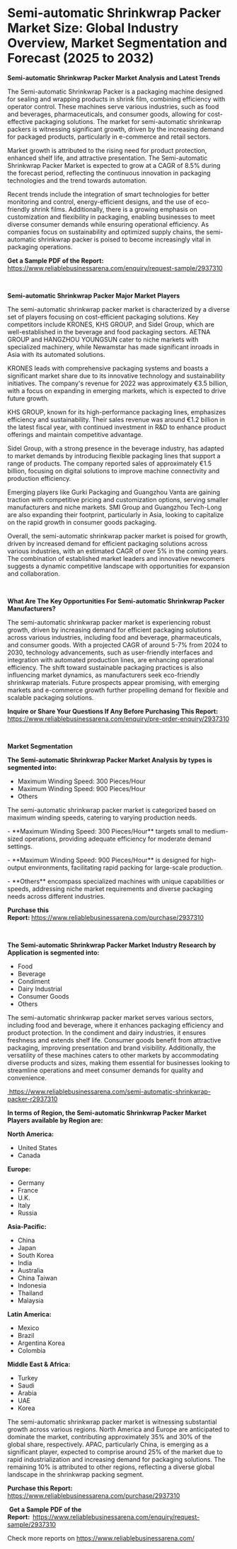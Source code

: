 <p><h1>Semi-automatic Shrinkwrap Packer Market Size: Global Industry Overview, Market Segmentation and Forecast (2025 to 2032)</h1></p><p><strong>Semi-automatic Shrinkwrap Packer Market Analysis and Latest Trends</strong></p>
<p><p>The Semi-automatic Shrinkwrap Packer is a packaging machine designed for sealing and wrapping products in shrink film, combining efficiency with operator control. These machines serve various industries, such as food and beverages, pharmaceuticals, and consumer goods, allowing for cost-effective packaging solutions. The market for semi-automatic shrinkwrap packers is witnessing significant growth, driven by the increasing demand for packaged products, particularly in e-commerce and retail sectors.</p><p>Market growth is attributed to the rising need for product protection, enhanced shelf life, and attractive presentation. The Semi-automatic Shrinkwrap Packer Market is expected to grow at a CAGR of 8.5% during the forecast period, reflecting the continuous innovation in packaging technologies and the trend towards automation. </p><p>Recent trends include the integration of smart technologies for better monitoring and control, energy-efficient designs, and the use of eco-friendly shrink films. Additionally, there is a growing emphasis on customization and flexibility in packaging, enabling businesses to meet diverse consumer demands while ensuring operational efficiency. As companies focus on sustainability and optimized supply chains, the semi-automatic shrinkwrap packer is poised to become increasingly vital in packaging operations.</p></p>
<p><strong>Get a Sample PDF of the Report:&nbsp;</strong> <a href="https://www.reliablebusinessarena.com/enquiry/request-sample/2937310?utm_campaign=2982&utm_medium=2&utm_source=Github&utm_content=ia&utm_term=14032025&utm_id=semi-automatic-shrinkwrap-packer">https://www.reliablebusinessarena.com/enquiry/request-sample/2937310</a></p>
<p>&nbsp;</p>
<p><strong>Semi-automatic Shrinkwrap Packer Major Market Players</strong></p>
<p><p>The semi-automatic shrinkwrap packer market is characterized by a diverse set of players focusing on cost-efficient packaging solutions. Key competitors include KRONES, KHS GROUP, and Sidel Group, which are well-established in the beverage and food packaging sectors. AETNA GROUP and HANGZHOU YOUNGSUN cater to niche markets with specialized machinery, while Newamstar has made significant inroads in Asia with its automated solutions.</p><p>KRONES leads with comprehensive packaging systems and boasts a significant market share due to its innovative technology and sustainability initiatives. The company's revenue for 2022 was approximately €3.5 billion, with a focus on expanding in emerging markets, which is expected to drive future growth.</p><p>KHS GROUP, known for its high-performance packaging lines, emphasizes efficiency and sustainability. Their sales revenue was around €1.2 billion in the latest fiscal year, with continued investment in R&D to enhance product offerings and maintain competitive advantage.</p><p>Sidel Group, with a strong presence in the beverage industry, has adapted to market demands by introducing flexible packaging lines that support a range of products. The company reported sales of approximately €1.5 billion, focusing on digital solutions to improve machine connectivity and production efficiency.</p><p>Emerging players like Gurki Packaging and Guangzhou Vanta are gaining traction with competitive pricing and customization options, serving smaller manufacturers and niche markets. SMI Group and Guangzhou Tech-Long are also expanding their footprint, particularly in Asia, looking to capitalize on the rapid growth in consumer goods packaging.</p><p>Overall, the semi-automatic shrinkwrap packer market is poised for growth, driven by increased demand for efficient packaging solutions across various industries, with an estimated CAGR of over 5% in the coming years. The combination of established market leaders and innovative newcomers suggests a dynamic competitive landscape with opportunities for expansion and collaboration.</p></p>
<p>&nbsp;</p>
<p><strong>What Are The Key Opportunities For Semi-automatic Shrinkwrap Packer Manufacturers?</strong></p>
<p><p>The semi-automatic shrinkwrap packer market is experiencing robust growth, driven by increasing demand for efficient packaging solutions across various industries, including food and beverage, pharmaceuticals, and consumer goods. With a projected CAGR of around 5-7% from 2024 to 2030, technology advancements, such as user-friendly interfaces and integration with automated production lines, are enhancing operational efficiency. The shift toward sustainable packaging practices is also influencing market dynamics, as manufacturers seek eco-friendly shrinkwrap materials. Future prospects appear promising, with emerging markets and e-commerce growth further propelling demand for flexible and scalable packaging solutions.</p></p>
<p><strong>Inquire or Share Your Questions If Any Before Purchasing This Report:</strong> <a href="https://www.reliablebusinessarena.com/enquiry/pre-order-enquiry/2937310?utm_campaign=2982&utm_medium=2&utm_source=Github&utm_content=ia&utm_term=14032025&utm_id=semi-automatic-shrinkwrap-packer">https://www.reliablebusinessarena.com/enquiry/pre-order-enquiry/2937310</a></p>
<p>&nbsp;</p>
<p><strong>Market Segmentation</strong></p>
<p><strong>The Semi-automatic Shrinkwrap Packer Market Analysis by types is segmented into:</strong></p>
<p><ul><li>Maximum Winding Speed: 300 Pieces/Hour</li><li>Maximum Winding Speed: 900 Pieces/Hour</li><li>Others</li></ul></p>
<p><p>The semi-automatic shrinkwrap packer market is categorized based on maximum winding speeds, catering to varying production needs. </p><p>- **Maximum Winding Speed: 300 Pieces/Hour** targets small to medium-sized operations, providing adequate efficiency for moderate demand settings. </p><p>- **Maximum Winding Speed: 900 Pieces/Hour** is designed for high-output environments, facilitating rapid packing for large-scale production. </p><p>- **Others** encompass specialized machines with unique capabilities or speeds, addressing niche market requirements and diverse packaging needs across different industries.</p></p>
<p><strong>Purchase this Report:&nbsp;</strong><a href="https://www.reliablebusinessarena.com/purchase/2937310?utm_campaign=2982&utm_medium=2&utm_source=Github&utm_content=ia&utm_term=14032025&utm_id=semi-automatic-shrinkwrap-packer">https://www.reliablebusinessarena.com/purchase/2937310</a></p>
<p>&nbsp;</p>
<p><strong>The Semi-automatic Shrinkwrap Packer Market Industry Research by Application is segmented into:</strong></p>
<p><ul><li>Food</li><li>Beverage</li><li>Condiment</li><li>Dairy Industrial</li><li>Consumer Goods</li><li>Others</li></ul></p>
<p><p>The semi-automatic shrinkwrap packer market serves various sectors, including food and beverage, where it enhances packaging efficiency and product protection. In the condiment and dairy industries, it ensures freshness and extends shelf life. Consumer goods benefit from attractive packaging, improving presentation and brand visibility. Additionally, the versatility of these machines caters to other markets by accommodating diverse products and sizes, making them essential for businesses looking to streamline operations and meet consumer demands for quality and convenience.</p></p>
<p><a href="https://www.reliablebusinessarena.com/semi-automatic-shrinkwrap-packer-r2937310?utm_campaign=2982&utm_medium=2&utm_source=Github&utm_content=ia&utm_term=14032025&utm_id=semi-automatic-shrinkwrap-packer">&nbsp;https://www.reliablebusinessarena.com/semi-automatic-shrinkwrap-packer-r2937310</a></p>
<p><strong>In terms of Region, the Semi-automatic Shrinkwrap Packer Market Players available by Region are:</strong></p>
<p>
    <p> <strong> North America: </strong>
        <ul>
            <li>United States</li>
            <li>Canada</li>
        </ul>
        </p> 
    <p> <strong> Europe: </strong>
        <ul>
            <li>Germany</li>
            <li>France</li>
            <li>U.K.</li>
            <li>Italy</li>
            <li>Russia</li>
        </ul>
        </p> 
    <p> <strong> Asia-Pacific: </strong>
        <ul>
            <li>China</li>
            <li>Japan</li>
            <li>South Korea</li>
            <li>India</li>
            <li>Australia</li>
            <li>China Taiwan</li>
            <li>Indonesia</li>
            <li>Thailand</li>
            <li>Malaysia</li>
        </ul>
        </p> 
    <p> <strong> Latin America: </strong>
        <ul>
            <li>Mexico</li>
            <li>Brazil</li>
            <li>Argentina Korea</li>
            <li>Colombia</li>
        </ul>
        </p> 
    <p> <strong> Middle East & Africa: </strong>
        <ul>
            <li>Turkey</li>
            <li>Saudi</li>
            <li>Arabia</li>
            <li>UAE</li>
            <li>Korea</li>
        </ul>
    </p>
    </p>
<p><p>The semi-automatic shrinkwrap packer market is witnessing substantial growth across various regions. North America and Europe are anticipated to dominate the market, contributing approximately 35% and 30% of the global share, respectively. APAC, particularly China, is emerging as a significant player, expected to comprise around 25% of the market due to rapid industrialization and increasing demand for packaging solutions. The remaining 10% is attributed to other regions, reflecting a diverse global landscape in the shrinkwrap packing segment.</p></p>
<p><strong>Purchase this Report: </strong><a href="https://www.reliablebusinessarena.com/purchase/2937310?utm_campaign=2982&utm_medium=2&utm_source=Github&utm_content=ia&utm_term=14032025&utm_id=semi-automatic-shrinkwrap-packer">https://www.reliablebusinessarena.com/purchase/2937310</a></p>
<p>&nbsp;<strong>Get a Sample PDF of the Report:&nbsp;&nbsp;</strong><a href="https://www.reliablebusinessarena.com/enquiry/request-sample/2937310?utm_campaign=2982&utm_medium=2&utm_source=Github&utm_content=ia&utm_term=14032025&utm_id=semi-automatic-shrinkwrap-packer">https://www.reliablebusinessarena.com/enquiry/request-sample/2937310</a></p>
<p><strong></strong></p>
<p>Check more reports on <a href="https://www.reliablebusinessarena.com/?utm_campaign=2982&utm_medium=2&utm_source=Github&utm_content=ia&utm_term=14032025&utm_id=semi-automatic-shrinkwrap-packer">https://www.reliablebusinessarena.com/</a></p>